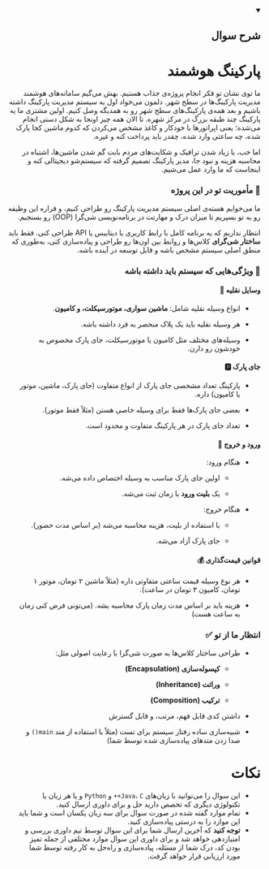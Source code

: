 
<details dir='rtl' open><summary><h2>شرح سوال</h2></summary>

# پارکینگ هوشمند

  ما توی نشان تو فکر انجام پروژه‌ی جذاب هستیم. بهش می‌گیم سامانه‌های هوشمند مدیریت پارکینگ‌ها در سطح شهر. دلمون می‌خواد اول یه سیستم مدیریت پارکینگ داشته باشیم و بعد همه‌ی پارکینگ‌های سطح شهر رو به همدیگه وصل کنیم. اولین مشتری ما یه پارکینگ چند طبقه بزرگ در مرکز شهره. تا الان همه چیز اونجا به شکل دستی انجام می‌شده؛ یعنی اپراتورها با خودکار و کاغذ مشخص می‌کردن که کدوم ماشین کجا پارک شده، چه ساعتی وارد شده، چقدر باید پرداخت کنه و غیره.

اما خب، با زیاد شدن ترافیک و شکایت‌های مردم بابت گم شدن ماشین‌ها، اشتباه در محاسبه هزینه و نبود جا، مدیر پارکینگ تصمیم گرفته که سیستم‌شو دیجیتالی کنه و اینجاست که ما وارد عمل می‌شیم.

### 🎯 مأموریت تو در این پروژه

ما می‌خوایم هسته‌ی اصلی سیستم مدیریت پارکینگ رو طراحی کنیم، و قراره این وظیفه رو به تو بسپریم تا میزان درک و مهارتت در برنامه‌نویسی شی‌گرا (OOP) رو بسنجیم.

انتظار نداریم که یه برنامه کامل با رابط کاربری یا دیتابیس یا API طراحی کنی. فقط باید **ساختار شی‌گرای** کلاس‌ها و روابط بین اون‌ها رو طراحی و پیاده‌سازی کنی، به‌طوری که منطق اصلی سیستم مشخص باشه و قابل توسعه در آینده باشه.

### 🧩 ویژگی‌هایی که سیستم باید داشته باشه

#### وسایل نقلیه  🚗

+ انواع وسیله نقلیه شامل: **ماشین سواری، موتورسیکلت، و کامیون**.

+ هر وسیله نقلیه باید یک پلاک منحصر به فرد داشته باشه.

+ وسیله‌های مختلف مثل کامیون یا موتورسیکلت، جای پارک مخصوص به خودشون رو دارن.

#### جای پارک  🅿️

+ پارکینگ تعداد مشخصی جای پارک از انواع متفاوت (جای پارک، ماشین، موتور یا کامیون) داره.

+ بعضی جای پارک‌ها فقط برای وسیله خاصی هستن (مثلاً فقط موتور).

+ تعداد جای پارک در هر پارکینگ متفاوت و محدود است.

#### ورود و خروج  🎫

+ هنگام ورود:
	+ اولین جای پارک مناسب به وسیله اختصاص داده می‌شه.

	+ یک **بلیت ورود** با زمان ثبت می‌شه.

+ هنگام خروج:
	+ با استفاده از بلیت، هزینه محاسبه می‌شه (بر اساس مدت حضور).

	+ جای پارک آزاد می‌شه.

#### قوانین قیمت‌گذاری 💰

+ هر نوع وسیله قیمت ساعتی متفاوتی داره (مثلاً ماشین ۲ تومان، موتور ۱ تومان، کامیون ۳ تومان در ساعت).

+ هزینه باید بر اساس مدت زمان پارک محاسبه بشه. (می‌تونی فرض کنی زمان به ساعت هست)

###  انتظار ما از تو ✅

+ طراحی ساختار کلاس‌ها به صورت شی‌گرا با رعایت اصولی مثل:
	+ **کپسوله‌سازی (Encapsulation)**

	+ **وراثت (Inheritance)**

	+ **ترکیب (Composition)**

+ داشتن کدی قابل فهم، مرتب، و قابل گسترش

+ شبیه‌سازی ساده رفتار سیستم برای تست (مثلاً با استفاده از متد `main()` و صدا زدن متد‌های پیاده‌سازی شده توسط شما)

# نکات

+ این سوال را می‌توانید با زبان‌های `Java`، `C++` و `Python` و یا هر زبان یا تکنولوژی دیگری که تخصص دارید حل و برای داوری ارسال کنید.
+ تمام موارد گفته شده در صورت سوال برای سه زبان یکسان است و شما باید این موارد را به درستی پیاده‌سازی کنید.
+ **توجه کنید** که آخرین ارسال شما برای این سوال توسط تیم داوری بررسی و امتیاز‌دهی خواهد شد و برای داوری این سوال موارد مختلفی از جمله تمیز بودن کد، درک شما از مسئله، پیاده‌سازی و راه‌حل به کار رفته توسط شما مورد ارزیابی قرار خواهد گرفت.

</details>
